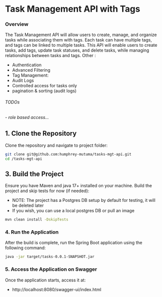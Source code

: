 # Task Management API with Tags

### Overview
The Task Management API will allow users to create, manage, and organize tasks while
associating them with tags. Each task can have multiple tags, and tags can be linked to
multiple tasks. This API will enable users to create tasks, add tags, update task statuses, and
delete tasks, while managing relationships between tasks and tags.
Other :
- Authentication
- Advanced Filtering
- Tag Management:
- Audit Logs
- Controlled access for tasks only
- pagination & sorting (audit logs)
###### TODOs
###### - role based access...

## 1. Clone the Repository

Clone the repository and navigate to project folder:

```bash
git clone git@github.com:humphrey-mutuma/tasks-mgt-api.git
cd /tasks-mgt-api
```
## 3. Build the Project
Ensure you have Maven and java 17+ installed on your machine. 
Build the project and skip tests for now (if needed):

- NOTE: The project has a Postgres DB setup by default for testing, it will be deleted later
- If you wish, you can use a local postgres DB or pull an image

```bash
mvn clean install -DskipTests
```
### 4. Run the Application
After the build is complete, run the Spring Boot application using the following command:
``` bash
java -jar target/tasks-0.0.1-SNAPSHOT.jar
```
### 5. Access the Application on Swagger
Once the application starts, access it at:


- http://localhost:8080/swagger-ui/index.html

## 
 
